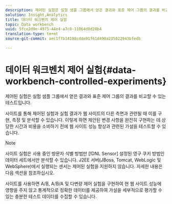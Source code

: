 ```yaml
---
description: 제어된 실험은 실험 샘플 그룹에서 얻은 결과와 표준 제어 그룹의 결과를 비교할 수 있는 테스트입니다.
solution: Insight,Analytics
title: 데이터 워크벤치 제어 실험
topic: Data workbench
uuid: 5fce2d9e-4975-44e4-a7c0-11064d8d28b4
translation-type: tm+mt
source-git-commit: aec1f7b14198cdde91f61d490a235022943bfedb

---
```



# 데이터 워크벤치 제어 실험{#data-workbench-controlled-experiments}

제어된 실험은 실험 샘플 그룹에서 얻은 결과와 표준 제어 그룹의 결과를 비교할 수 있는 테스트입니다.

사이트를 통해 제어된 실험과 실험 결과가 웹 사이트의 다른 측면과 관련될 때 이를 구현, 측정 및 분석할 수 있습니다. 이렇게 하면 제안된 변경 사항을 완전히 구현하는 데 상당한 시간과 비용을 소비하기 전에 웹 사이트 성능 향상과 관련된 가설을 테스트할 수 있습니다.

>[!NOTE]
>
>사이트 실험은 사용 중인 방문자 식별 방법만 [!DNL Sensor] 설정된 영구 쿠키 방법인 데이터 세트에서만 분석할 수 있습니다. J2EE 서버(JBoss, Tomcat, WebLogic 및 WebSphere)에서 실행되는 센서는 제어된 실험을 지원하지 않습니다. 자세한 내용은 다음 섹션을 참조하십시오.

사이트를 사용하면 A/B, A/B/A 및 다변량 제어 실험을 구현하여 현 웹 사이트 성능에 영향을 주지 않고 통계적으로 정확한 데이터를 제공하여 가설을 세부적으로 평가할 수 있는 충분한 테스트 데이터를 수집할 수 있습니다.
